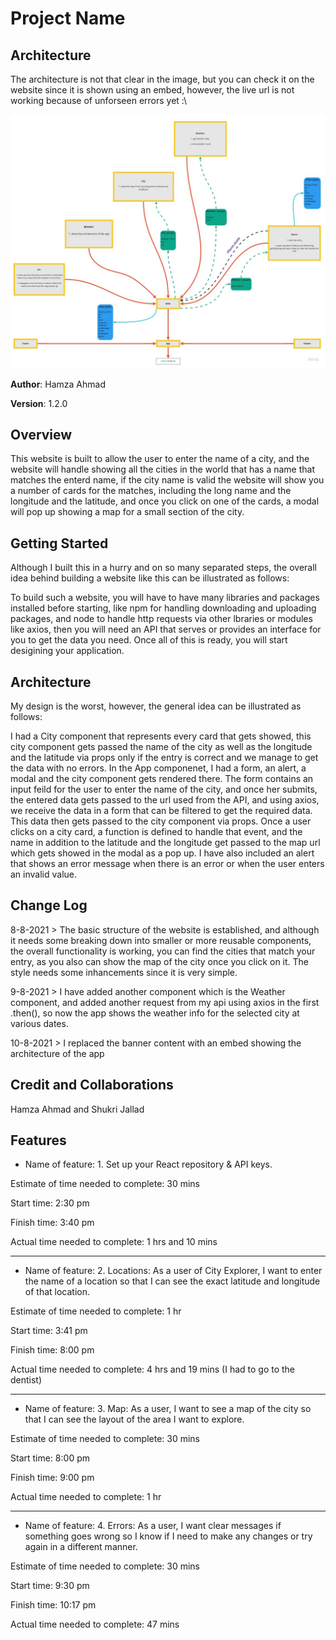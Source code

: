 # Project Name

## Architecture

The architecture is not that clear in the image, but you can check it on the website since it is shown using an embed, however, the live url is not working because of unforseen errors yet :\


![archi](./src/imgs/archi.jpg)

**Author**: Hamza Ahmad

**Version**: 1.2.0

## Overview

This website is built to allow the user to enter the name of a city, and the website will handle showing all the cities in the world that has a name that matches the enterd name, if the city name is valid the website will show you a number of cards for the matches, including the long name and the longitude and the latitude, and once you click on one of the cards, a modal will pop up showing a map for a small section of the city.

## Getting Started

Although I built this in a hurry and on so many separated steps, the overall idea behind building a website like this can be illustrated as follows:

To build such a website, you will have to have many libraries and packages installed before starting, like npm for handling downloading and uploading packages, and node to handle http requests via other lbraries or modules like axios, then you will need an API that serves or provides an interface for you to get the data you need. Once all of this is ready, you will start desigining your application.

## Architecture

My design is the worst, however, the general idea can be illustrated as follows:

I had a City component that represents every card that gets showed, this city component gets passed the name of the city as well as the longitude and the latitude via props only if the entry is correct and we manage to get the data with no errors. In the App componenet, I had a form, an alert, a modal and the city component gets rendered there. The form contains an input feild for the user to enter the name of the city, and once her submits, the entered data gets passed to the url used from the API, and using axios, we receive the data in a form that can be filtered to get the required data. This data then gets passed to the city component via props. Once a user clicks on a city card, a function is defined to handle that event, and the name in addition to the latitude and the longitude get passed to the map url which gets showed in the modal as a pop up. I have also included an alert that shows an error message when there is an error or when the user enters an invalid value.

## Change Log

8-8-2021 > The basic structure of the website is established, and although it needs some breaking down into smaller or more reusable components, the overall functionality is working, you can find the cities that match your entry, as you also can show the map of the city once you click on it. The style needs some inhancements since it is very simple.

9-8-2021 > I have added another component which is the Weather component, and added another request from my api using axios in the first .then(), so now the app shows the weather info for the selected city at various dates.

10-8-2021 > I replaced the banner content with an embed showing the architecture of the app

## Credit and Collaborations

Hamza Ahmad and Shukri Jallad

## Features

* Name of feature: 1. Set up your React repository & API keys.

Estimate of time needed to complete: 30 mins

Start time: 2:30 pm

Finish time: 3:40 pm

Actual time needed to complete: 1 hrs and 10 mins

-----------------------------------------------------------------------------------------------

* Name of feature: 2. Locations: As a user of City Explorer, I want to enter the name of a location so that I can see the exact latitude and longitude of that location.

Estimate of time needed to complete: 1 hr

Start time: 3:41 pm

Finish time: 8:00 pm

Actual time needed to complete: 4 hrs and 19 mins (I had to go to the dentist)

-----------------------------------------------------------------------------------------------

* Name of feature: 3. Map: As a user, I want to see a map of the city so that I can see the layout of the area I want to explore.

Estimate of time needed to complete: 30 mins

Start time: 8:00 pm

Finish time: 9:00 pm

Actual time needed to complete: 1 hr

-----------------------------------------------------------------------------------------------

* Name of feature: 4. Errors: As a user, I want clear messages if something goes wrong so I know if I need to make any changes or try again in a different manner.

Estimate of time needed to complete: 30 mins

Start time: 9:30 pm

Finish time: 10:17 pm

Actual time needed to complete: 47 mins
